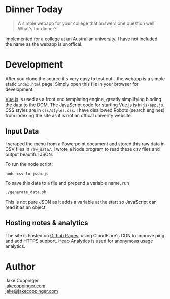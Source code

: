 Dinner Today
============

>   A simple webapp for your college that answers one question well: What's for dinner?

Implemented for a college at an Australian university. I have not included the name as the webapp is unoffical.

# Development
After you clone the source it's very easy to test out - the webapp is a simple static `index.html` page. Simply open this file in your browser for development.

[Vue.js](https://vuejs.org/) is used as a front end templating engine, greatly simplifying binding the data to the DOM. The JavaScript code for starting Vue.js is in `js/app.js`. CSS styles are in `css/styles.css`. I have disallowed Robots (search engines) from indexing the site as it is not an offical univerity website.

## Input Data
I scraped the menu from a Powerpoint document and stored this raw data in CSV files in `raw_data/`. I wrote a Node program to read these csv files and output beautiful JSON.

To run the node script:

```
node csv-to-json.js
```

To save this data to a file and prepend a variable name, run

```
./generate_data.sh
```

This is not pure JSON as it adds a variable at the start so JavaScript can read it as an object.

## Hosting notes & analytics
The site is hosted on [Github Pages](https://pages.github.com/), using CloudFlare's CDN to improve ping and add HTTPS support. [Heap Analytics](https://heapanalytics.com/) is used for anonymous usage analytics. 

# Author
Jake Coppinger  
[jakecoppinger.com](http://www.jakecoppinger.com)  
[jake@jakecoppinger.com](mailto:jake@jakecoppinger.com)